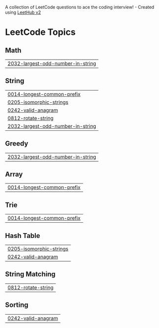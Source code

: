 A collection of LeetCode questions to ace the coding interview! - Created using [LeetHub v2](https://github.com/arunbhardwaj/LeetHub-2.0)
<!---LeetCode Topics Start-->
# LeetCode Topics
## Math
|  |
| ------- |
| [2032-largest-odd-number-in-string](https://github.com/Singh-Sandeep-R/Leetcode/tree/master/2032-largest-odd-number-in-string) |
## String
|  |
| ------- |
| [0014-longest-common-prefix](https://github.com/Singh-Sandeep-R/Leetcode/tree/master/0014-longest-common-prefix) |
| [0205-isomorphic-strings](https://github.com/Singh-Sandeep-R/Leetcode/tree/master/0205-isomorphic-strings) |
| [0242-valid-anagram](https://github.com/Singh-Sandeep-R/Leetcode/tree/master/0242-valid-anagram) |
| [0812-rotate-string](https://github.com/Singh-Sandeep-R/Leetcode/tree/master/0812-rotate-string) |
| [2032-largest-odd-number-in-string](https://github.com/Singh-Sandeep-R/Leetcode/tree/master/2032-largest-odd-number-in-string) |
## Greedy
|  |
| ------- |
| [2032-largest-odd-number-in-string](https://github.com/Singh-Sandeep-R/Leetcode/tree/master/2032-largest-odd-number-in-string) |
## Array
|  |
| ------- |
| [0014-longest-common-prefix](https://github.com/Singh-Sandeep-R/Leetcode/tree/master/0014-longest-common-prefix) |
## Trie
|  |
| ------- |
| [0014-longest-common-prefix](https://github.com/Singh-Sandeep-R/Leetcode/tree/master/0014-longest-common-prefix) |
## Hash Table
|  |
| ------- |
| [0205-isomorphic-strings](https://github.com/Singh-Sandeep-R/Leetcode/tree/master/0205-isomorphic-strings) |
| [0242-valid-anagram](https://github.com/Singh-Sandeep-R/Leetcode/tree/master/0242-valid-anagram) |
## String Matching
|  |
| ------- |
| [0812-rotate-string](https://github.com/Singh-Sandeep-R/Leetcode/tree/master/0812-rotate-string) |
## Sorting
|  |
| ------- |
| [0242-valid-anagram](https://github.com/Singh-Sandeep-R/Leetcode/tree/master/0242-valid-anagram) |
<!---LeetCode Topics End-->